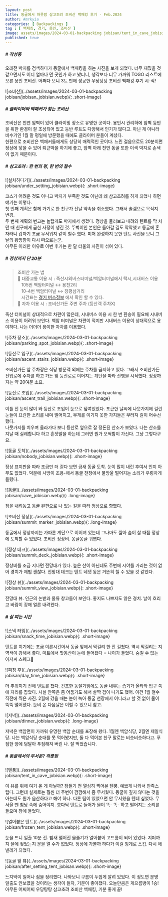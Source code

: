 ```yaml
---
layout: post
title: 동굴에서 하룻밤 삼고초려 조비산 백패킹 후기 - Feb.2024
author: #mrkyia
categories: [ Backpackings ]
tag : [ 백패킹, 경기, 용인, 조비산 ]
image: assets/images/2024-03-01-backpacking jobisan/tent_in_cave_jobisian.webp
published: true
---
```

##### # 작성중

오래전 박지를 검색하다가 동굴에서 백패킹을 하는 사진을 보게 되었다. 너무 재밌을 것 같으면서도 어디 얼마나 먼 곳인가 하고 봤더니, 생각보다 너무 가까워 TOGO 리스트에 오른 용인 조비산. 어쩌다 보니 3트 만에 성공한 우당탕탕 조비산 백패킹 후기 시-작!
  
![조비산](../assets/images/2024-03-01-backpacking jobisan/jobisan_jobisian.webp){: .short-image}  

##### # 클라이머와 백패커가 찾는 조비산
  
조비산은 천연 암벽이 있어 클라이밍 장소로 유명한 곳이다.  용인시 관리하에 암벽 등반을 위한 환경이 잘 조성되어 있고 등반 루트도 다양해서 인기가 많다고. 아닌 게 아니라 비수기인 1월 말 평일에 방문했을 때에도 클라이머 분들이 계셨다.  
한편으로 조비산은 백패커들에게도 상당히 매력적인 곳이다. 느린 걸음으로도 20분이면 정상에 닿을 수 있어 퇴근박을 하기에 좋고, 암벽 아래 천연 동굴 또한 이색 박지로 손색이 없기 때문이다.  

##### # 삼고초려 : 한 번의 펑, 한 번의 철수
  
![설치하다가](../assets/images/2024-03-01-backpacking jobisan/under_setting_jobisian.webp){: .short-image}
  
코스가 어려운 것도 아니고 박지가 부족한 것도 아닌데 왜 삼고초려를 하게 되었나 하면 얘기는 이렇다.  
첫 번째 계획은 함께 가기로 한 친구가 전날 약속을 취소했다. 그래서 솔캠으로 목적지 변경.  
두 번째 계획의 변고는 놀랍게도 박지에서 생겼다. 정상을 둘러보고 내려와 텐트를 막 치던 때 친구에게 급한 사정이 생긴 것. 뚜벅이인 본인은 돌아갈 길도 막막했고 동굴에 혼자라니 갑자기 조금 무서워져 같이 철수 했다. 미처 완성하지 못한 텐트 사진을 보니 그날의 황망함이 다시 떠오르는군.   
아무튼 이러한 이유로 이번 후기는 한 달 터울의 사진이 섞여 있다.  

##### # 정상까지 단 20분

> 조비산 가는 법  
> 🚌 대중교통 이용 시 : 죽산시외버스터미널/백암터미널에서 택시,시내버스 이용  
> &nbsp;&nbsp;&nbsp;105번 백암터미널 ↔ 용천2리  
> &nbsp;&nbsp;&nbsp;10-4번 백암터미널 ↔ 장평삼거리  
> &nbsp;&nbsp;&nbsp;시간표는 <a href="https://www.gbis.go.kr/"> 경기 버스정보</a> 에서 확인 할 수 있다.    
> 🚗 자차 이용 시 : 조비산가든 주변 주차 (등산객 주차X)  
  
죽산 터미널이 상대적으로 차편이 많은데, 시내버스 이용 시 한 번 환승이 필요해 시내버스 이용이 어려워 보인다. 백암 터미널은 차편이 적지만 시내버스 이용이 상대적으로 용이하다. 나는 더더더 용이한 자차를 이용했다.  
  
![주차 장소](../assets/images/2024-03-01-backpacking jobisan/parking_spot_jobisian.webp){: .short-image}
  
![등산로 입구](../assets/images/2024-03-01-backpacking jobisan/ascent_stairs_jobisian.webp){: .short-image}
  
조비산가든 앞 주차장은 식당 방문객 외에는 주차를 금지하고 있다. 그래서 조비산가든 진입로에 주차를 하고 가든 앞 등산로로 이어지는 계단을 따라 산행을 시작했다. 정상까지는 약 20여분 소요.  
  
![등산로 초입](../assets/images/2024-03-01-backpacking jobisan/ascent_trail_jobisian.webp){: .short-image} 
  
이틀 전 눈이 많이 와 등산로 초입이 눈으로 덮여있었다. 포근한 날씨에 나뭇가지에 걸린 눈들이 요란한 소리를 내며 떨어지고, 무게를 이기지 못한 가지들은 부러져 길이 어수선했다.  
나뭇가지를 치우며 올라가다 보니 등산로 옆으로 잘 정돈된 산소가 보였다. 나는 산소를 지날 때 실례합니다 하고 혼잣말을 하는데 그러면 뭔가 오싹함이 가신다. 그냥 그렇다구요.
  
![동굴 도착](../assets/images/2024-03-01-backpacking jobisan/nobody_jobisian.webp){: .short-image} 
  
정상 표지판을 따라 조금만 더 걷다 보면 금새 동굴 도착. 눈이 많이 내린 후여서 인지 아무도 없었다. 덕분에 사방이 조용-해서 동굴 천장에서 물방울 떨어지는 소리가 우렁차게 들렸다.  
  
![동굴](../assets/images/2024-03-01-backpacking jobisan/cave_jobisian.webp){: .long-image} 
  
짐을 내려놓고 동굴 왼편으로 나 있는 길을 따라 정상으로 향했다.  
  
![조비산 정상](../assets/images/2024-03-01-backpacking jobisan/summit_marker_jobisian.webp){: .long-image}
  
동굴에서 정상까지는 가파른 계단으로 이어져 있는데 그나마도 짧아 숨이 찰 때쯤 정상에 도착할 수 있었다. 조비산 정상비. 몽글몽글 귀엽다.  
    
![정상 데크](../assets/images/2024-03-01-backpacking jobisan/summit_deck_jobisian.webp){: .short-image} 
  
정상비를 조금 지나면 전망대가 있다. 높은 산이 아닌데도 주변에 시야를 가리는 것이 없어 경치가 제법 괜찮다. 전망대 데크는 텐트 네댓 동은 거뜬히 칠 수 있을 것 같았다.  
  
![정상 뷰](../assets/images/2024-03-01-backpacking jobisan/summit_view_jobisian.webp){: .short-image} 
  
전망대 뷰. 인근의 논밭과 물류 창고들이 보인다. 좋지도 나쁘지도 않은 경치. 날이 흐리고 바람이 강해 얼른 내려왔다.  
  
##### # 살 찌는 시간  
  
![스낵 타임](../assets/images/2024-03-01-backpacking jobisan/snack_time_jobisian.webp){: .short-image} 
  
텐트를 치기에는 조금 이른시간어서 동굴 앞에서 막걸리 한 잔 걸쳤다. 역시 막걸리는 지역색이 강해서 좋다. 마트에서 맛동산이 눈에 들어왔다 = 나이가 들었다. 숨길 수 없는 아저씨 스웨그🥺 

![피칭 후](../assets/images/2024-03-01-backpacking jobisan/day_time_jobisian.webp){: .short-image} 
  
더 추워지기 전에 텐트를 쳤다. 건조한 동절기임에도 동굴 내부는 습기가 올라와 입구 쪽에 자리를 잡았다. 사실 안쪽은 좀 어둡기도 해서 살짝 겁이 나기도 했어. 이건 1월 철수 직전에 찍은 사진. 2월에 갔을 때는 눈이 녹아 동굴 천장에서 어디라고 할 것 없이 물이 뚝뚝 떨어졌다. 눈비 온 다음날은 이럴 수 있으니 참고.

![저녁](../assets/images/2024-03-01-backpacking jobisan/dinner_jobisian.webp){: .long-image}

저녁은 백암면이 가까워 유명한 백암 순대를 포장해 왔다. 1월엔 백암식당, 2월엔 제일식당. 나는 백암식당 순대를 못 먹어봤지만, 둘 다 먹어본 친구 말로는 비슷비슷하다고. 푸짐한 양에 덩달아 푸짐해져 버린 나. 잘 먹었습니다.

##### # 동굴에서의 무서운? 하룻밤  
![텐풍](../assets/images/2024-03-01-backpacking jobisan/tent_in_cave_jobisian.webp){: .short-image}
  
이 뷰를 위해 여기 온 게 아닐까? 잠들기 전 열심히 찍어본 텐풍. 예쁘게 나와서 만족스럽다. 그런데 실제로는 훨씬 더 주변이 깜깜해서 좀 무서웠다. 동굴이 깊지 않다는 것을 아는데도 뭔가 음산하다고 해야 하나. 다른 팀이 있었으면 안 무서웠을 텐데 싶었다. 무서울 땐 침낭 속에 숨어야지. 호다닥 텐트로 들어가 물이 똑- 똑- 하고 떨어지는 소리를 들으며 잠에 들었다.  

![얼어붙은 텐트](../assets/images/2024-03-01-backpacking jobisan/frozen_tent_jobisian.webp){: .short-image} 
  
눈을 뜨니 일출 10분 전. 밤새 떨어진 물줄기가 얼어붙어 고드름이 되어 있었다. 지퍼까지 물에 젖었는지 문을 열 수가 없었다. 정상에 가볼까 하다가 이걸 핑계로 스킵. 다시 애벌레가 되었다.    

![동굴 앞 뷰](../assets/images/2024-03-01-backpacking jobisan/after_setting_tent_jobisan.webp){: .short-image} 
  
느지막이 일어나 짐을 정리했다. 나와보니 구름이 두껍게 깔려 있었다. 이 정도면 분명 일출도 안보였을 것이라는 생각이 들자, 기분이 좋아졌다. 오늘만큼은 게으름뱅이 1승! 아무튼 어찌어찌 우당탕탕 삼고초려 조비산 백패킹, 기분 좋게 끝!  